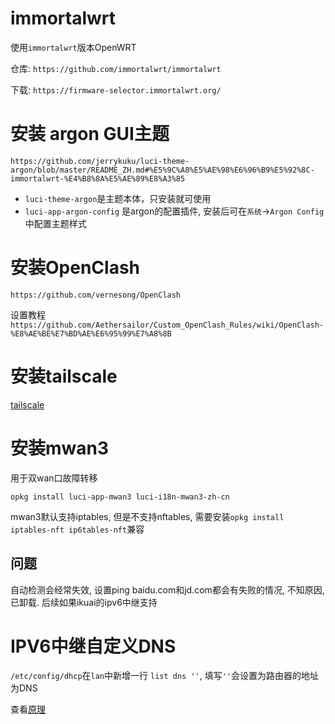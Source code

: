 # immortalwrt

使用`immortalwrt`版本OpenWRT

仓库: `https://github.com/immortalwrt/immortalwrt`

下载: `https://firmware-selector.immortalwrt.org/`

# 安装 argon GUI主题

`https://github.com/jerrykuku/luci-theme-argon/blob/master/README_ZH.md#%E5%9C%A8%E5%AE%98%E6%96%B9%E5%92%8C-immortalwrt-%E4%B8%8A%E5%AE%89%E8%A3%85`

 - `luci-theme-argon`是主题本体，只安装就可使用
 - `luci-app-argon-config` 是argon的配置插件, 安装后可在`系统`->`Argon Config`中配置主题样式

# 安装OpenClash

`https://github.com/vernesong/OpenClash`

设置教程 `https://github.com/Aethersailor/Custom_OpenClash_Rules/wiki/OpenClash-%E8%AE%BE%E7%BD%AE%E6%95%99%E7%A8%8B`

# 安装tailscale

[tailscale](../工具软件/headscale/README.md)


# 安装mwan3

用于双wan口故障转移

`opkg install luci-app-mwan3 luci-i18n-mwan3-zh-cn`

mwan3默认支持iptables, 但是不支持nftables, 需要安装`opkg install iptables-nft ip6tables-nft`兼容

## 问题

自动检测会经常失效, 设置ping baidu.com和jd.com都会有失败的情况, 不知原因,已卸载. 后续如果ikuai的ipv6中继支持


# IPV6中继自定义DNS

`/etc/config/dhcp`在`lan`中新增一行 `list dns ''`, 填写`''`会设置为路由器的地址为DNS

查看[原理](https://forum.openwrt.org/t/rewriting-dns-in-relay-mode-in-odhcpd/120574)